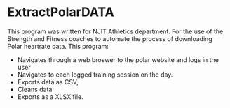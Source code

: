 # ExtractPolarDATA

This program was written for NJIT Athletics department.
For the use of the Strength and Fitness coaches to automate the process of downloading Polar heartrate data.
This program:
  - Navigates through a web broswer to the polar website and logs in the user
  - Navigates to each logged training session on the day. 
  - Exports data as CSV,
  - Cleans data
  - Exports as a XLSX file.
